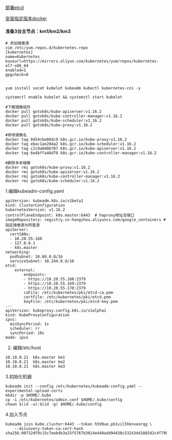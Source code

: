 

[部署etcd](https://github.com/573009114/Kubernetes.install/blob/master/No.03%20%E5%BF%AB%E9%80%9F%E9%83%A8%E7%BD%B2etcd%E6%9C%8D%E5%8A%A1%EF%BC%88%E5%B8%A6%E8%AF%81%E4%B9%A6%EF%BC%89.md)

[安装指定版本docker](https://github.com/573009114/Kubernetes.install/blob/master/No.05%20%E5%AE%89%E8%A3%85%E6%8C%87%E5%AE%9A%E7%89%88%E6%9C%ACdocker.md)
#### 准备3台主节点：km1/km2/km3

 ```
# 添加镜像源
vim /etc/yum.repos.d/kubernetes.repo
[kubernetes]
name=Kubernetes
baseurl=https://mirrors.aliyun.com/kubernetes/yum/repos/kubernetes-el7-x86_64
enabled=1
gpgcheck=0

 
yum install socat kubelet kubeadm kubectl kubernetes-cni -y

systemctl enable kubelet && systemctl start kubelet

#下载镜像组件
docker pull gotok8s/kube-apiserver:v1.16.2
docker pull gotok8s/kube-controller-manager:v1.16.2
docker pull gotok8s/kube-scheduler:v1.16.2
docker pull gotok8s/kube-proxy:v1.16.2

#修改镜像名
docker tag 8454cbe08dc9 k8s.gcr.io/kube-proxy:v1.16.2
docker tag ebac1ae204a2 k8s.gcr.io/kube-scheduler:v1.16.2
docker tag c2c9a0406787 k8s.gcr.io/kube-apiserver:v1.16.2
docker tag 6e4bffa46d70 k8s.gcr.io/kube-controller-manager:v1.16.2

#删除多余镜像
docker rmi gotok8s/kube-proxy:v1.16.2
docker rmi gotok8s/kube-apiserver:v1.16.2
docker rmi gotok8s/kube-controller-manager:v1.16.2
docker rmi gotok8s/kube-scheduler:v1.16.2

 ```

1.编辑kubeadm-config.yaml
```
apiVersion: kubeadm.k8s.io/v1beta1
kind: ClusterConfiguration
kubernetesVersion: v1.16.2
controlPlaneEndpoint: k8s.master:6443  # haproxy地址及端口
imageRepository: registry.cn-hangzhou.aliyuncs.com/google_containers # 指定镜像源为阿里源
apiServer:
  certSANs:
  - 10.20.55.168
  - 127.0.0.1
  - k8s.master
networking:
  podSubnet: 10.68.0.0/16
  serviceSubnet: 10.244.0.0/16
etcd:
    external:
        endpoints:
        - https://10.20.55.168:2379
        - https://10.20.55.169:2379
        - https://10.20.55.170:2379
        caFile: /etc/kubernetes/pki/etcd-ca.pem
        certFile: /etc/kubernetes/pki/etcd.pem
        keyFile: /etc/kubernetes/pki/etcd-key.pem
---
apiVersion: kubeproxy.config.k8s.io/v1alpha1
kind: KubeProxyConfiguration
ipvs:
  minSyncPeriod: 1s
  scheduler: rr
  syncPeriod: 10s
mode: ipvs
```

2. 编辑/etc/host
```
10.10.0.21  k8s.master km1
10.10.0.21  k8s.master km2
10.10.0.21  k8s.master km3
```

3.初始化机器
```
kubeadm init --config /etc/kubernetes/kubeadm-config.yaml --experimental-upload-certs
mkdir -p $HOME/.kube
cp -i /etc/kubernetes/admin.conf $HOME/.kube/config
chown $(id -u):$(id -g) $HOME/.kube/config
```
4.加入节点
```
kubeadm join kube.cluster:6443 --token h599ue.pb1vil5hknveorqg \
    --discovery-token-ca-cert-hash sha256:90732df9c15c7eeb4b3e25f5767b3014e449add94438c532434d1865d2c4f79b
```
